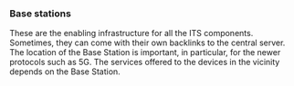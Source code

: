 ### Base stations

These are the enabling infrastructure for all the ITS components.
Sometimes, they can come with their own backlinks to the central server. 
The location of the Base Station is important, in particular, for the newer protocols such as 5G.
The services offered to the devices in the vicinity depends on the Base Station.

